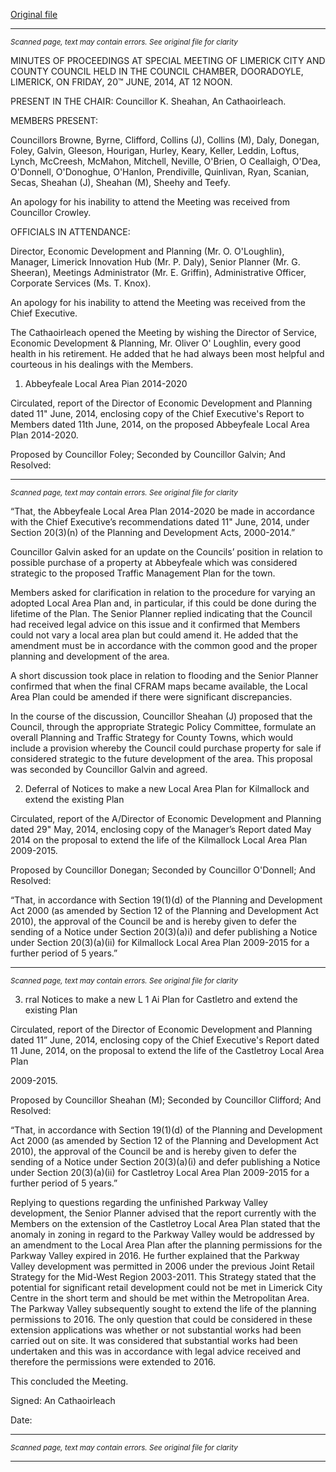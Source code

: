 [Original file](https://www.limerick.ie/sites/default/files/media/documents/2017-07/8%20minutes_of_special_meeting_of_limerick_city_and_county_council_-_friday_20th_june_2014.pdf)

---
*<small>Scanned page, text may contain errors. See original file for clarity</small>*  

MINUTES OF PROCEEDINGS AT SPECIAL MEETING OF LIMERICK
CITY AND COUNTY COUNCIL HELD IN THE COUNCIL CHAMBER,
DOORADOYLE, LIMERICK, ON FRIDAY, 20™ JUNE, 2014, AT 12
NOON.

PRESENT IN THE CHAIR: Councillor K. Sheahan, An Cathaoirleach.

MEMBERS PRESENT:

Councillors Browne, Byrne, Clifford, Collins (J), Collins (M), Daly, Donegan, Foley,
Galvin, Gleeson, Hourigan, Hurley, Keary, Keller, Leddin, Loftus, Lynch, McCreesh,
McMahon, Mitchell, Neville, O'Brien, O Ceallaigh, O'Dea, O'Donnell, O'Donoghue,
O'Hanlon, Prendiville, Quinlivan, Ryan, Scanian, Secas, Sheahan (J), Sheahan (M),
Sheehy and Teefy.

An apology for his inability to attend the Meeting was received from Councillor
Crowley.

OFFICIALS IN ATTENDANCE:

Director, Economic Development and Planning (Mr. O. O'Loughlin), Manager,
Limerick Innovation Hub (Mr. P. Daly), Senior Planner (Mr. G. Sheeran), Meetings
Administrator (Mr. E. Griffin), Administrative Officer, Corporate Services (Ms. T.
Knox).

An apology for his inability to attend the Meeting was received from the Chief
Executive.

The Cathaoirleach opened the Meeting by wishing the Director of Service, Economic
Development & Planning, Mr. Oliver O' Loughlin, every good health in his retirement.
He added that he had always been most helpful and courteous in his dealings with
the Members.

1. Abbeyfeale Local Area Pian 2014-2020

Circulated, report of the Director of Economic Development and Planning
dated 11" June, 2014, enclosing copy of the Chief Executive's Report to Members
dated 11th June, 2014, on the proposed Abbeyfeale Local Area Plan 2014-2020.

Proposed by Councillor Foley;
Seconded by Councillor Galvin;
And Resolved:


---
*<small>Scanned page, text may contain errors. See original file for clarity</small>*  

“That, the Abbeyfeale Local Area Plan 2014-2020 be made in accordance
with the Chief Executive’s recommendations dated 11" June, 2014, under Section
20(3)(n) of the Planning and Development Acts, 2000-2014.”

Councillor Galvin asked for an update on the Councils’ position in relation to
possible purchase of a property at Abbeyfeale which was considered strategic to the
proposed Traffic Management Plan for the town.

Members asked for clarification in relation to the procedure for varying an
adopted Local Area Plan and, in particular, if this could be done during the lifetime of
the Plan. The Senior Planner replied indicating that the Council had received legal
advice on this issue and it confirmed that Members could not vary a local area plan
but could amend it. He added that the amendment must be in accordance with the
common good and the proper planning and development of the area.

A short discussion took place in relation to flooding and the Senior Planner
confirmed that when the final CFRAM maps became available, the Local Area Plan
could be amended if there were significant discrepancies.

In the course of the discussion, Councillor Sheahan (J) proposed that the
Council, through the appropriate Strategic Policy Committee, formulate an overall
Planning and Traffic Strategy for County Towns, which would include a provision
whereby the Council could purchase property for sale if considered strategic to the
future development of the area. This proposal was seconded by Councillor Galvin
and agreed.

2. Deferral of Notices to make a new Local Area Plan for Kilmallock
and extend the existing Plan

Circulated, report of the A/Director of Economic Development and Planning
dated 29" May, 2014, enclosing copy of the Manager’s Report dated May 2014 on
the proposal to extend the life of the Kilmallock Local Area Plan 2009-2015.

Proposed by Councillor Donegan;
Seconded by Councillor O'Donnell;
And Resolved:

“That, in accordance with Section 19(1)(d) of the Planning and Development
Act 2000 (as amended by Section 12 of the Planning and Development Act 2010),
the approval of the Council be and is hereby given to defer the sending of a Notice
under Section 20(3)(a)i) and defer publishing a Notice under Section 20(3)(a)(ii) for
Kilmallock Local Area Plan 2009-2015 for a further period of 5 years.”


---
*<small>Scanned page, text may contain errors. See original file for clarity</small>*  

3. rral Notices to make a new L 1 Ai Plan for Castletro
and extend the existing Plan

Circulated, report of the Director of Economic Development and Planning
dated 11” June, 2014, enclosing copy of the Chief Executive's Report dated 11
June, 2014, on the proposal to extend the life of the Castletroy Local Area Plan

2009-2015.

Proposed by Councillor Sheahan (M);
Seconded by Councillor Clifford;
And Resolved:

“That, in accordance with Section 19(1)(d) of the Planning and Development
Act 2000 (as amended by Section 12 of the Planning and Development Act 2010),
the approval of the Council be and is hereby given to defer the sending of a Notice
under Section 20(3)(a)(i) and defer publishing a Notice under Section 20(3)(a)(ii) for
Castletroy Local Area Plan 2009-2015 for a further period of 5 years.”

Replying to questions regarding the unfinished Parkway Valley development,
the Senior Planner advised that the report currently with the Members on the
extension of the Castletroy Local Area Plan stated that the anomaly in zoning in
regard to the Parkway Valley would be addressed by an amendment to the Local
Area Plan after the planning permissions for the Parkway Valley expired in 2016. He
further explained that the Parkway Valley development was permitted in 2006 under
the previous Joint Retail Strategy for the Mid-West Region 2003-2011. This Strategy
stated that the potential for significant retail development could not be met in
Limerick City Centre in the short term and should be met within the Metropolitan
Area. The Parkway Valley subsequently sought to extend the life of the planning
permissions to 2016. The only question that could be considered in these extension
applications was whether or not substantial works had been carried out on site. It
was considered that substantial works had been undertaken and this was in
accordance with legal advice received and therefore the permissions were extended
to 2016.

This concluded the Meeting.

Signed:
An Cathaoirleach

Date:


---
*<small>Scanned page, text may contain errors. See original file for clarity</small>*  



---
